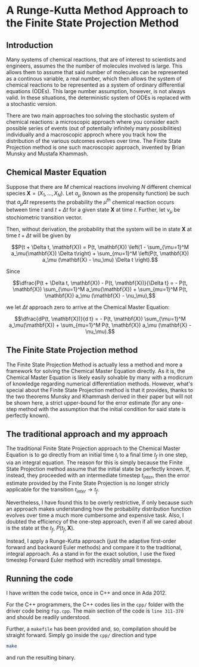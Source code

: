 # A Runge-Kutta Method Approach to the Finite State Projection Method

## Introduction

Many systems of chemical reactions, that are of interest to scientists and engineers, assumes the the number of molecules involved is large. This allows them to assume that said number of molecules can be represented as a continous variable, a real number, which then allows the system of chemical reactions to be represented as a system of ordinary differential equations (ODEs). This large number assumption, however, is not always valid. In these situations, the deterministic system of ODEs is replaced with a stochastic version.

There are two main approaches too solving the stochastic system of chemical reactions: a microscopic approach where you consider each possible series of events (out of potentially infinitely many possibilities) individually and a macroscopic approch where you track how the distribution of the various outcomes evolves over time. The Finite State Projection method is one such macroscopic approach, invented by Brian Munsky and Mustafa Khammash.

## Chemical Master Equation

Suppose that there are $`M`$ chemical reactions involving $`N`$ different chemical species $`\mathbf{X} = (X_1, \dots, X_N)`$. Let $`a_\mu`$ (known as the propensity function) be such that $`a_\mu \Delta t`$ represents the probability the $`\mu^{th}`$ chemical reaction occurs between time $`t`$ and $`t + \Delta t`$ for a given state $`\mathbf{X}`$ at time $`t`$. Further, let $`\nu_\mu`$ be stochiometric transition vector.

Then, without derivation, the probability that the system will be in state $`\mathbf{X}`$ at time $`t + \Delta t`$ will be given by
```math
P(t + \Delta t, \mathbf{X}) = P(t, \mathbf{X}) \left(1 - \sum_{\mu=1}^M a_\mu(\mathbf{X}) \Delta t\right) + \sum_{mu=1}^M \left(P(t, \mathbf{X}) a_\mu (\mathbf{X} - \nu_\mu) \Delta t \right).
```

Since
```math
\dfrac{P(t + \Delta t, \mathbf{X}) - P(t, \mathbf{X})}{\Delta t} = - P(t, \mathbf{X}) \sum_{\mu=1}^M a_\mu(\mathbf{X}) + \sum_{mu=1}^M P(t, \mathbf{X}) a_\mu (\mathbf{X} - \nu_\mu),
```
we let $`\Delta t`$ approach zero to arrive at the Chemical Master Equation:

```math
\dfrac{dP(t, \mathbf{X})}{d t} = - P(t, \mathbf{X}) \sum_{\mu=1}^M a_\mu(\mathbf{X}) + \sum_{mu=1}^M P(t, \mathbf{X}) a_\mu (\mathbf{X} - \nu_\mu).
```

## The Finite State Projection method

The Finite State Projection Method is actually less a method and more a framework for solving the Chemical Master Equation directly. As it is, the Chemical Master Equation is likely easily solvable by many with a modicrum of knowledge regarding numerical differentiation methods. However, what's special about the Finite State Projection method is that it provides, thanks to the two theorems Munsky and Khammash derived in their paper but will not be shown here, a strict upper-bound for the error estimate (for any one-step method with the assumption that the initial condition for said state is perfectly known).

## The traditional approach and my approach

The traditional Finite State Projection approach to the Chemical Master Equation is to go directly from an initial time $`t_i`$ to a final time $`t_f`$ in one step, via an integral equation. The reason for this is simply because the Finite State Projection method assume that the initial state be perfectly known. If, instead, they proceeded with an intermediate timestep $`t_{inter}`$, then the error estimate provided by the Finite State Projection is no longer stricly applicable for the transition $`t_{inter} \rightarrow t_f`$.

Nevertheless, I have found this to be overly restrictive, if only because such an approach makes understanding how the probability distribution function evolves over time a much more cumbersome and expensive task. Also, I doubted the efficiency of the one-step approach, even if all we cared about is the state at the $`t_f`$, $`P(t_f, \mathbf{X})`$.

Instead, I apply a Runge-Kutta approach (just the adaptive first-order forward and backward Euler methods) and compare it to the traditional, integral approach. As a stand in for the exact solution, I use the fixed timestep Forward Euler method with incredibly small timesteps.

## Running the code

I have written the code twice, once in C++ and once in Ada 2012.

For the C++ programmers, the C++ codes lies in the `cpp/` folder with the driver code being `fsp.cpp`. The main section of the code is `line 311-370` and should be readily understood.

Further, a `makefile` has been provided and, so, compilation should be straight forward. Simply go inside the `cpp/` direction and type
```bash
make
```
and run the resulting binary.
